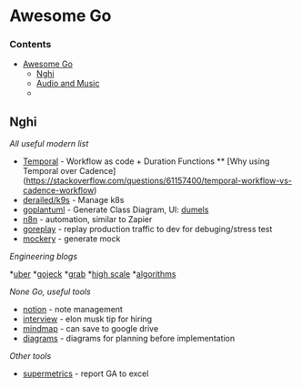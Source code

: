 # Awesome Go

### Contents

- [Awesome Go](#awesome-go)
    - [Nghi](#nghi)
    - [Audio and Music](#audio-and-music)
    - 

## Nghi

*All useful modern list*

* [Temporal](https://docs.temporal.io/docs/overview/) - Workflow as code + Duration Functions
** [Why using Temporal over Cadence] (https://stackoverflow.com/questions/61157400/temporal-workflow-vs-cadence-workflow)
* [derailed/k9s](https://github.com/derailed/k9s) - Manage k8s
* [goplantuml](https://github.com/jfeliu007/goplantuml) - Generate Class Diagram, UI: [dumels](https://www.dumels.com/)
* [n8n](https://github.com/n8n-io/n8n) - automation, similar to Zapier
* [goreplay](https://github.com/buger/goreplay) - replay production traffic to dev for debuging/stress test
* [mockery](https://github.com/vektra/mockery) - generate mock


*Engineering blogs*

*[uber](https://eng.uber.com/)
*[gojeck](https://blog.gojekengineering.com/)
*[grab](https://engineering.grab.com/)
*[high scale](http://highscalability.com/)
*[algorithms](https://www.geeksforgeeks.org/)

*None Go, useful tools*

* [notion](https://www.notion.so/) - note management
* [interview](https://zingnews.vn/elon-musk-tuyen-dung-post1176187.html) - elon musk tip for hiring
* [mindmap](https://drive.mindmup.com/) - can save to google drive
* [diagrams](https://www.diagrams.net/) - diagrams for planning before implementation


*Other tools*

* [supermetrics](https://supermetrics.com/product/google-sheets) - report GA to excel
